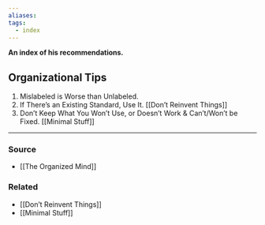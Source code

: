 ```yaml
---
aliases: 
tags:
  - index
---
```

**An index of his recommendations.**

## Organizational Tips

1. Mislabeled is Worse than Unlabeled. 
2. If There’s an Existing Standard, Use It. [[Don’t Reinvent Things]] 
3. Don’t Keep What You Won’t Use, or Doesn’t Work & Can’t/Won’t be Fixed. [[Minimal Stuff]] 

---

### Source
- [[The Organized Mind]]

### Related
- [[Don’t Reinvent Things]]
- [[Minimal Stuff]]